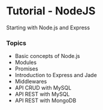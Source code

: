 # Tutorial - NodeJS
Starting with Node.js and Express

### Topics
* Basic concepts of Node.js
* Modules
* Promises
* Introduction to Express and Jade
* Middlewares
* API CRUD with MySQL
* API REST with MySQL
* API REST with MongoDB
